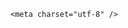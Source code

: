 <!DOCTYPE html>
<html lang="zh-CN">

<head>
    
<title>高校花75万元采购市价299元产品，项目已发终止公告，高校招标一般是什么流程？会有哪些猫腻？_腾讯新闻</title>
<meta name="keywords" content="招标,高校,采购,评标,标书">
<meta name="description" content="极目新闻记者 余渊近日，有网友发消息称，2025年5月发布的《重庆三峡学院防火墙及DNS设备采购(CQS25A00331)中标（成交）结果公告》中，重庆三峡学院采购的“普联TL-R473G出口防火墙”，中标价格为75万元一台，但该型号产品在某电商平台普联官方旗舰店售价仅299元，质疑其中标价格不合理。此前发布的采购中标公告极目新闻记...">
<meta name="author" content="腾讯网">
<meta name="copyright" content="Copyright 1998 - 2025 Tencent. All Rights Reserved">
<meta property="og:type" content="news" />

<meta property="og:title" content="高校花75万元采购市价299元产品，项目已发终止公告，高校招标一般是什么流程？会有哪些猫腻？_腾讯新闻" />
<meta property="og:description" content="极目新闻记者 余渊近日，有网友发消息称，2025年5月发布的《重庆三峡学院防火墙及DNS设备采购(CQS25A00331)中标（成交）结果公告》中，重庆三峡学院采购的“普联TL-R473G出口防火墙”，中标价格为75万元一台，但该型号产品在某电商平台普联官方旗舰店售价仅299元，质疑其中标价格不合理。此前发布的采购中标公告极目新闻记..." />
<meta property="og:url" content="https://news.qq.com/rain/a/20250511Q049NU00" />
<meta property="og:image" content="https://inews.gtimg.com/news_ls/OIa-QLbuhDVcnDeJihrMM1TFfvoMYZs2kGegkkNmXO1hwAA_640330/0" />
<meta property="article:author" content="" />
<meta property="article:published_time" content="2025-05-11 17:20:57" />
<meta property="category" content="" />

    <meta charset="utf-8" />
<meta http-equiv="X-UA-Compatible" content="IE=Edge" />
<meta name="viewport" content="width=device-width, initial-scale=1, shrink-to-fit=no" />
<link rel="dns-prefetch" href="mat1.gtimg.com">
<link rel="dns-prefetch" href="i.news.qq.com">
<link rel="shortcut icon" href="https://mat1.gtimg.com/qqcdn/qqindex2021/favicon.ico">
<script nomodule="true" src="https://mat1.gtimg.com/qqcdn/qqindex2021/common-static/20240515201444/core3-37-1.min.js"></script>
<script>
  try {
    if (!window.IntersectionObserver) {
      var observerScript = document.createElement('script');
      observerScript.src = "https://mat1.gtimg.com/qqcdn/qqindex2021/common-static/20241024141058/intersection-observer-polyfill.js";
      document.head.appendChild(observerScript);
    }
  } catch (error) {}
</script>

<script>
  try {
    if (!Element.prototype.scrollTo) {
      var scrollScript = document.createElement('script');
      scrollScript.src = "https://mat1.gtimg.com/qqcdn/qqindex2021/common-static/20241025153001/scroll-behavior-polyfill.js";
      document.head.appendChild(scrollScript);
    }
  } catch (error) {}
</script>
<script>
  try {
    if ('scrollRestoration' in window.history) {
      window.history.scrollRestoration = 'manual';
    }
    window.isPcClient = Boolean(window.electron) && (
      window.navigator.userAgent.indexOf('pc-client') > 0 ||
      window.navigator.userAgent.indexOf('TencentNews') > 0
    );
  } catch {}
</script>
<script>
  try {
    if (window.isPcClient) {
      var bodyStyle = document.createElement('style');
      bodyStyle.innerText = 'body{ zoom: 0.95 }';
      document.head.appendChild(bodyStyle);
    }
  } catch {}
</script>
<script>
  window.DATA = {"emojiRelatedSwitch":1,"likeInfo":0,"already_answer":false,"article_category":"69","channelEntryJumpType":1,"closeCommentBanner":0,"content":null,"ai_switch":true,"commentid":"","answer_num":2,"atype":232,"safe_cntl":{"emoticon_comment_mode":0,"close_all_ad":0,"close_all_emoticon_comment":0,"close_all_favorite":0,"close_comment_dislike":0,"close_all_rel":0,"close_global_news_sis":0,"close_relate_thing":0,"close_share_pull":0},"shareDesc":"腾讯新闻","time":"2025-05-11 14:05:53","card":{"uin":"ecbe89d289b6198c7996f16538ebc224f9","vip_place":"left","vip_icon":"http://inews.gtimg.com/newsapp_ls/0/14876051701/0","suid":"8QMc339d5IQeuTzY5QN3","cpLevel":2,"desc":"腾讯新闻问答课代表，结合当下热点新闻和网友热议，发现好问题，期待好回答。","msgEntry":1,"vip_desc":"腾讯新闻问答课代表官方账号","liveInfo":{},"update_frequency":"1970-01-01 08:00:00","vip_type_new":"30012","chlname":"问答课代表","icon":"https://inews.gtimg.com/om_ls/OPBO91JgEbYG-O62jC2hCRA_yoydsA8oEANb87pxgNxKgAA_200200/0","vip_type":"30012","chlid":"22983986","vip_icon_night":"http://inews.gtimg.com/newsapp_ls/0/14876052067/0"},"detail_entry":{"is_orignal":1,"orignal_entry":1},"question_id":"","url":"https://view.inews.qq.com/a/20250511Q049NU00","final_declare":["个人观点，仅供参考"],"forbidCommentUpDown":0,"iNewsRecommendLevel":1,"is_deleted":0,"abstract":"","all_long_pic":1,"content_words_num":42,"copyright_share":"本文来自腾讯新闻客户端创作者，不代表腾讯新闻的观点和立场。","news_update_time":1746957675,"remarks":"","shareImg":"https://inews.gtimg.com/om_ls/OsFYVDRlGFzlcpjs--wvTCBSabpwZCT6-8DKjTTQ3-OBgAA_870492/0","surl":"https://view.inews.qq.com/a/20250511Q049NU00","id":"20250511Q049NU00","isSensitive":0,"relate_extend_infos":{"title":"高校花75万采购的产品网上卖299元？终止公告发布：出现违法违规行为","url":"http://view.inews.qq.com/a/20250511A045WO00","abstract":"极目新闻记者 余渊近日，有网友发消息称，2025年5月发布的《重庆三峡学院防火墙及DNS设备采购(CQS25A00331)中标（成交）结果公告》中，重庆三峡学院采购的“普联TL-R473G出口防火墙”，中标价格为75万元一台，但该型号产品在某电商平台普联官方旗舰店售价仅299元，质疑其中标价格不合理。此前发布的采购中标公告极目新闻记...","id":"20250511A045WO00","imgURL":"https://inews.gtimg.com/news_ls/OoLEcT1mxlnz6UhpUJGbVuiY6vc4h5z4OVrvdl2Aciuj8AA_640330/0","imgURLSmall":"https://inews.gtimg.com/news_ls/OoLEcT1mxlnz6UhpUJGbVuiY6vc4h5z4OVrvdl2Aciuj8AA_150120/0","longTitle":"高校花75万采购的产品网上卖299元？终止公告发布：出现违法违规行为"},"attribute":{},"copyright_wording_share":"免责声明","disableDeclare":1,"extra_property":{"zanSkinType":"","FeedbackDetailDisableInsert":0},"news_app_recommend_status":4,"questionInfo":{"title":"高校花75万元采购市价299元产品，项目已发终止公告，高校招标一般是什么流程？会有哪些猫腻？","url":"http://view.inews.qq.com/a/20250511Q049NU00","abstract":"","id":"20250511Q049NU00","longtitle":"高校被曝75万采购市价299元产品，招标流程是什么？有哪些猫腻？","question_short_title":"高校花75万元采购市价299元产品，项目已发终止公告，高校招标一般是什么流程？会有哪些猫腻？","relate_extend_infos":[{"articletype":"0","id":"20250511A045WO00","longtitle":"高校花75万采购的产品网上卖299元？终止公告发布：出现违法违规行为","picShowType":"90092","thumbnails_qqnews":["https://inews.gtimg.com/news_ls/OoLEcT1mxlnz6UhpUJGbVuiY6vc4h5z4OVrvdl2Aciuj8AA_294195/0"],"title":"高校花75万采购的产品网上卖299元？终止公告发布：出现违法违规行为","url":"https://view.inews.qq.com/a/20250511A045WO00","abstract":"极目新闻记者 余渊近日，有网友发消息称，2025年5月发布的《重庆三峡学院防火墙及DNS设备采购(CQS25A00331)中标（成交）结果公告》中，重庆三峡学院采购的“普联TL-R473G出口防火墙”，中标价格为75万元一台，但该型号产品在某电商平台普联官方旗舰店售价仅299元，质疑其中标价格不合理。此前发布的采购中标公告极目新闻记..."}],"thumbnails_qqnews":["https://inews.gtimg.com/om_ls/OsFYVDRlGFzlcpjs--wvTCBSabpwZCT6-8DKjTTQ3-OBgAA_294195/0"]},"ret":0,"title":"高校花75万元采购市价299元产品，项目已发终止公告，高校招标一般是什么流程？会有哪些猫腻？","enableDiffusion":1,"intro":"","self_declare":{"declare":"个人观点，仅供参考"},"FadCid":"","adInfo":{"openAds":1,"openAdsComment":1,"openAdsPhotos":1,"openAdsText":1,"openRelatedNewsAd":1},"categoryrray":{"category_id":"69","sub_category_id":"769"},"emojiSwitch":1,"cms_id":"20250511Q049NU00","articleId":"20250511Q04VVS00","article_type":232,"tags":"","desc":"极目新闻记者 余渊近日，有网友发消息称，2025年5月发布的《重庆三峡学院防火墙及DNS设备采购(CQS25A00331)中标（成交）结果公告》中，重庆三峡学院采购的“普联TL-R473G出口防火墙”，中标价格为75万元一台，但该型号产品在某电商平台普联官方旗舰店售价仅299元，质疑其中标价格不合理。此前发布的采购中标公告极目新闻记...","videoArr":[]};
</script>
<script>
  window.channelInfo = {"channelConfig":{"channelNav":[{"_auto_id":"1","active_alien_img":"","alien_img":"","channel_id":"news_news_home","is_local":"0","link":"https://www.qq.com","name_cn":"首页","name_en":"home"},{"_auto_id":"2","active_alien_img":"","alien_img":"","channel_id":"news_news_top","is_local":"0","link":"","name_cn":"要闻","name_en":"news"},{"_auto_id":"4","active_alien_img":"","alien_img":"","channel_id":"news_news_bj","is_local":"1","link":"","name_cn":"北京","name_en":"bj"},{"_auto_id":"5","active_alien_img":"","alien_img":"","channel_id":"news_news_finance","is_local":"0","link":"","name_cn":"财经","name_en":"finance"},{"_auto_id":"6","active_alien_img":"","alien_img":"","channel_id":"news_news_tech","is_local":"0","link":"","name_cn":"科技","name_en":"tech"},{"_auto_id":"7","active_alien_img":"","alien_img":"","channel_id":"tv","is_local":"0","link":"https://v.qq.com/channel/tv/?ptag=qqnews","name_cn":"电视剧","name_en":"tv"},{"_auto_id":"8","active_alien_img":"","alien_img":"","channel_id":"news_news_qa","is_local":"0","link":"","name_cn":"热问","name_en":"qa"},{"_auto_id":"9","active_alien_img":"","alien_img":"","channel_id":"news_news_ent","is_local":"0","link":"","name_cn":"娱乐","name_en":"ent"},{"_auto_id":"10","active_alien_img":"","alien_img":"","channel_id":"variety","is_local":"0","link":"https://v.qq.com/channel/variety/?ptag=qqnews","name_cn":"综艺","name_en":"variety"},{"_auto_id":"11","active_alien_img":"","alien_img":"","channel_id":"news_news_sports","is_local":"0","link":"","name_cn":"体育","name_en":"sports"},{"_auto_id":"13","active_alien_img":"","alien_img":"","channel_id":"news_news_nba","is_local":"0","link":"","name_cn":"NBA","name_en":"nba"},{"_auto_id":"14","active_alien_img":"","alien_img":"","channel_id":"news_news_world","is_local":"0","link":"","name_cn":"国际","name_en":"world"},{"_auto_id":"15","active_alien_img":"","alien_img":"","channel_id":"news_news_mil","is_local":"0","link":"","name_cn":"军事","name_en":"milite"},{"_auto_id":"16","active_alien_img":"","alien_img":"","channel_id":"news_news_auto","is_local":"0","link":"","name_cn":"汽车","name_en":"auto"},{"_auto_id":"17","active_alien_img":"","alien_img":"","channel_id":"news_news_house","is_local":"0","link":"","name_cn":"房产","name_en":"house"},{"_auto_id":"18","active_alien_img":"","alien_img":"","channel_id":"news_news_edu","is_local":"0","link":"","name_cn":"教育","name_en":"edu"},{"_auto_id":"19","active_alien_img":"","alien_img":"","channel_id":"news_news_antip","is_local":"0","link":"","name_cn":"健康","name_en":"health"},{"_auto_id":"20","active_alien_img":"","alien_img":"","channel_id":"news_news_video","is_local":"0","link":"","name_cn":"视频","name_en":"video"},{"_auto_id":"21","active_alien_img":"","alien_img":"","channel_id":"news_news_game","is_local":"0","link":"","name_cn":"游戏","name_en":"games"},{"_auto_id":"22","active_alien_img":"","alien_img":"","channel_id":"news_news_nchupin","is_local":"0","link":"","name_cn":"眼界","name_en":"chupin"},{"_auto_id":"24","active_alien_img":"","alien_img":"","channel_id":"news_news_football","is_local":"0","link":"","name_cn":"足球","name_en":"football"},{"_auto_id":"25","active_alien_img":"","alien_img":"","channel_id":"news_news_kepu","is_local":"0","link":"","name_cn":"科学","name_en":"kepu"},{"_auto_id":"26","active_alien_img":"","alien_img":"","channel_id":"news_news_digi","is_local":"0","link":"","name_cn":"数码","name_en":"digi"},{"_auto_id":"28","active_alien_img":"","alien_img":"","channel_id":"ymzx","is_local":"0","link":"https://gamer.qq.com/v2/cloudgame/game/96897?ichannel=txxwpc0Ftxxwpc1","name_cn":"元梦之星","name_en":"news_news_ymzx"},{"_auto_id":"31","active_alien_img":"","alien_img":"","channel_id":"movie","is_local":"0","link":"https://v.qq.com/channel/movie/?ptag=qqnews","name_cn":"电影","name_en":"movie"},{"_auto_id":"32","active_alien_img":"","alien_img":"","channel_id":"news_news_esport","is_local":"0","link":"","name_cn":"电竞","name_en":"esport"},{"_auto_id":"34","active_alien_img":"","alien_img":"","channel_id":"news_news_history","is_local":"0","link":"","name_cn":"历史","name_en":"history"},{"_auto_id":"35","active_alien_img":"","alien_img":"","channel_id":"news_news_baby","is_local":"0","link":"","name_cn":"育儿","name_en":"baby"},{"_auto_id":"36","active_alien_img":"","alien_img":"","channel_id":"hbjy","is_local":"0","link":"https://gp.qq.com/act/a20250421mnqlx/news.shtml","name_cn":"和平精英","name_en":"news_news_hbjy"},{"_auto_id":"37","active_alien_img":"","alien_img":"","channel_id":"cloud_gamer","is_local":"0","link":"https://gamer.qq.com/?ichannel=txxwpc0Ftxxwpc1","name_cn":"云游戏","name_en":"cloud_gamer"},{"_auto_id":"38","active_alien_img":"","alien_img":"","channel_id":"news_news_lic","is_local":"0","link":"","name_cn":"理财","name_en":"finance_licai"},{"_auto_id":"39","active_alien_img":"","alien_img":"","channel_id":"news_news_istock","is_local":"0","link":"","name_cn":"股票","name_en":"finance_stock"},{"_auto_id":"40","active_alien_img":"","alien_img":"","channel_id":"ren_min_shi_pin","is_local":"0","link":"https://news.qq.com/omn/author/8QMd3Hld74cbujbY?tab=om_video","name_cn":"人民视频","name_en":"ren_min_shi_pin"},{"_auto_id":"41","active_alien_img":"","alien_img":"","channel_id":"news_news_weather","is_local":"0","link":"https://tianqi.qq.com/index.htm","name_cn":"天气","name_en":"weather"}]}};
</script>
<script>
  window.articleConfig = {"rightConfig":[{"_auto_id":"1","category_key":"default","modules":"{\"moduleList\":[{\"title\":\"精选视频\",\"id\":\"video_album\",\"videoType\":\"tag\",\"videoId\":\"aUepxrtchGM=\"},{\"title\":\"下载条\",\"id\":\"download_banner\",\"isSticky\":1},{\"title\":\"热点榜\",\"id\":\"hot_rank_list\",\"isSticky\":1},{\"title\":\"广告推广\",\"id\":\"ssp_ad_module\",\"category\":\"ad_ssp\",\"loid\":\"109\",\"isSticky\":1}]}"}],"tonglanAdConfig":[],"bottomConfig":[],"videoAdConfig":[],"rightGameConfig":[]};
</script>
<script src="https://mat1.gtimg.com/www/js/emonitor/custom_ed041a23.js" charset="utf-8"></script>
<script>
  try {
    window.emonitorIns = emonitor.create({
      name: 'newsqq_quesionArticle',
      atta: {
        name: 'newsqq',
      },
      mode: '007',
    });
  } catch (err) {
    console.warn(err);
  }
</script>
<link href="https://mat1.gtimg.com/qqcdn/qqindex2021/common-static/hel/qqnews-pc-dc_20250509063039/static/css/qa.css" rel="stylesheet">

<script>window.__HEL_PRESET_META__={"qqnews-pc-components":{"app":{"id":1366,"name":"qqnews-pc-components","app_group_name":"qqnews-pc-components","proj_ver":{"map":{},"utime":0},"online_version":"qqnews-pc-components_20250306025658","build_version":"qqnews-pc-components_20250509062829","update_at":"2025-05-09T10:29:21.000Z","desc":"set by [init], from container [formal.pc.dc.sz100952] worker [2]"},"version":{"sub_app_name":"qqnews-pc-components","sub_app_version":"qqnews-pc-components_20250509062829","src_map":{"webDirPath":"https://mat1.gtimg.com/qqcdn/qqindex2021/common-static/hel/qqnews-pc-components_20250509062829","htmlIndexSrc":"https://mat1.gtimg.com/qqcdn/qqindex2021/common-static/hel/qqnews-pc-components_20250509062829/index.html","extractMode":"all","iframeSrc":"","chunkCssSrcList":["https://mat1.gtimg.com/qqcdn/qqindex2021/common-static/hel/qqnews-pc-components_20250509062829/static/css/index.css"],"chunkJsSrcList":["https://mat1.gtimg.com/qqcdn/qqindex2021/common-static/hel/qqnews-pc-components_20250509062829/static/js/index.js"],"staticCssSrcList":[],"staticJsSrcList":["https://mat1.gtimg.com/qqcdn/qqindex2021/static/20231212123233/react.production.min.js","https://mat1.gtimg.com/qqcdn/qqindex2021/static/20231212123233/react-dom.production.min.js","https://mat1.gtimg.com/qqcdn/qqindex2021/common-static/hel/hel-base-v16.js"],"relativeCssSrcList":[],"relativeJsSrcList":[],"privCssSrcList":[],"srvModSrcList":[],"headAssetList":[{"tag":"staticScript","append":false,"attrs":{"src":"https://mat1.gtimg.com/qqcdn/qqindex2021/static/20231212123233/react.production.min.js"}},{"tag":"staticScript","append":false,"attrs":{"src":"https://mat1.gtimg.com/qqcdn/qqindex2021/static/20231212123233/react-dom.production.min.js"}},{"tag":"staticScript","append":false,"attrs":{"src":"https://mat1.gtimg.com/qqcdn/qqindex2021/common-static/hel/hel-base-v16.js"}},{"tag":"script","append":true,"attrs":{"src":"https://mat1.gtimg.com/qqcdn/qqindex2021/common-static/hel/qqnews-pc-components_20250509062829/static/js/index.js","defer":""}},{"tag":"link","append":true,"attrs":{"href":"https://mat1.gtimg.com/qqcdn/qqindex2021/common-static/hel/qqnews-pc-components_20250509062829/static/css/index.css","rel":"stylesheet"}}],"bodyAssetList":[]},"update_at":"2025-05-09T10:29:20.000Z","create_at":"2025-05-09T10:29:20.000Z","_worker_id":"2","_is_backup":true}}}</script>
<script>window.__VIEW_PATH__="question.ejs";</script>
</head>

<body id="dc-question-body">
  <div id="root"></div>
    <iframe style="display: none;" src="https://i.news.qq.com/web_backend/getWebPacUid"></iframe>
<script src="https://mat1.gtimg.com/qqcdn/qqindex2021/common-static/20240805160928/react.production.min.js"></script>
<script src="https://mat1.gtimg.com/qqcdn/qqindex2021/common-static/20240805160928/react-dom.production.min.js"></script>
<script src="https://mat1.gtimg.com/qqcdn/qqindex2021/common-static/20241018171503/universal-report.min.js"></script>
<script defer type="text/javascript" src="https://mat1.gtimg.com/qqcdn/qqindex2021/libs/barrier/aria.js?appid=9327b8b06379d9d1728bbfbe2025ef9c" charset="utf-8"></script>
<script defer src="https://t.captcha.qq.com/TCaptcha.js"></script>
<script>document.cookie="hel_err=;path=/;";</script>
<script src="https://mat1.gtimg.com/qqcdn/qqindex2021/common-static/hel/hel-base-v16.js"></script>
<script src="https://mat1.gtimg.com/qqcdn/qqindex2021/common-static/hel/qqnews-pc-hel-entry_20250117174052/static/js/index.js"></script>
<link rel="preload" href="https://mat1.gtimg.com/qqcdn/qqindex2021/common-static/hel/qqnews-pc-dc_20250509063039/static/js/qa.js" as="script">
<link rel="preload" href="https://mat1.gtimg.com/qqcdn/qqindex2021/common-static/hel/qqnews-pc-components_20250509062829/static/js/index.js" as="script">
<script>window.loadProject("https://mat1.gtimg.com/qqcdn/qqindex2021/common-static/hel/qqnews-pc-dc_20250509063039/static/js/qa.js");</script>
<iframe id="videoFrame" style="display: none;" src="https://video.qq.com/cookie/sync_qqnews.html"></iframe>
</body>

</html>
